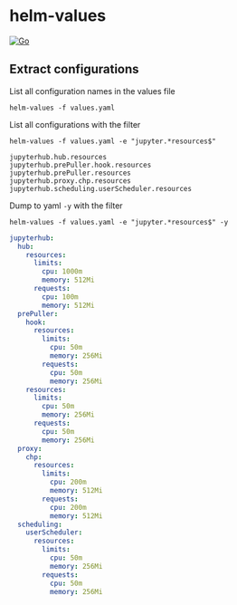 # helm-values

[![Go](https://github.com/qrtt1/friendly-yaml/actions/workflows/go.yml/badge.svg)](https://github.com/qrtt1/friendly-yaml/actions/workflows/go.yml)

## Extract configurations

List all configuration names in the values file

```
helm-values -f values.yaml
```

List all configurations with the filter

```
helm-values -f values.yaml -e "jupyter.*resources$"
```
```
jupyterhub.hub.resources
jupyterhub.prePuller.hook.resources
jupyterhub.prePuller.resources
jupyterhub.proxy.chp.resources
jupyterhub.scheduling.userScheduler.resources
```

Dump to yaml `-y` with the filter

```
helm-values -f values.yaml -e "jupyter.*resources$" -y
```
```yaml
jupyterhub:
  hub:
    resources:
      limits:
        cpu: 1000m
        memory: 512Mi
      requests:
        cpu: 100m
        memory: 512Mi
  prePuller:
    hook:
      resources:
        limits:
          cpu: 50m
          memory: 256Mi
        requests:
          cpu: 50m
          memory: 256Mi
    resources:
      limits:
        cpu: 50m
        memory: 256Mi
      requests:
        cpu: 50m
        memory: 256Mi
  proxy:
    chp:
      resources:
        limits:
          cpu: 200m
          memory: 512Mi
        requests:
          cpu: 200m
          memory: 512Mi
  scheduling:
    userScheduler:
      resources:
        limits:
          cpu: 50m
          memory: 256Mi
        requests:
          cpu: 50m
          memory: 256Mi
```
